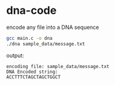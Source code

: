 # dna-code
encode any file into a DNA sequence

```bash
gcc main.c -o dna
./dna sample_data/message.txt
```
output:
```
encoding file: sample_data/message.txt
DNA Encoded string: 
ACCTTTCTAGCTAGCTGGCT
```